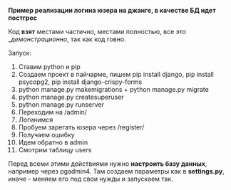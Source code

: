 __Пример реализации логина юзера на джанге, в качестве БД идет постгрес__

Код __взят__ местами частично, местами полностью, все это __демонстрационно_, так как код говно.

Запуск:

1. Ставим python и pip
2. Создаем проект в пайчарме, пишем pip install django, pip install psycopg2, pip install django-crispy-forms
3. python manage.py makemigrations + python manage.py migrate
4. python manage.py createsuperuser
5. python manage.py runserver
6. Переходим на /admin/
7. Логинимся
8. Пробуем зарегать юзера через /register/
9. Получаем ошибку
10. Идем обратно в admin
11. Смотрим таблицу users

Перед всеми этими действиями нужно __настроить базу данных__, например через pgadmin4. Там создаем параметры как в __settings.py__, иначе - меняем его под свои нужды и запускаем так.
